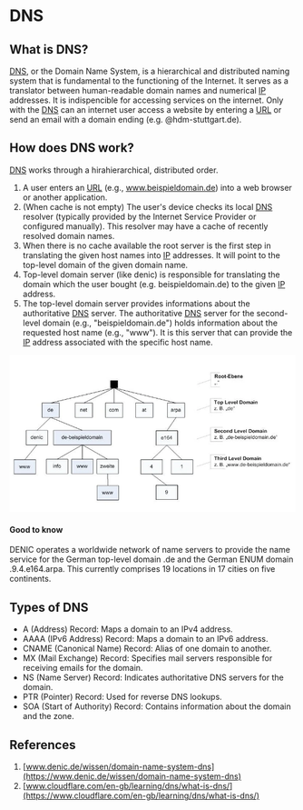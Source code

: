 # DNS

## What is DNS?

[DNS](/glossary), or the Domain Name System, is a hierarchical and distributed naming system that is fundamental to the functioning of the Internet. It serves as a translator between human-readable domain names and numerical [IP](/glossary) addresses. It is indispencible for accessing services on the internet. Only with the [DNS](/glossary)
can an internet user access a website by entering a [URL](/glossary) or send an email with a domain ending (e.g. @hdm-stuttgart.de).

## How does DNS work?

[DNS](/glossary) works through a hirahierarchical, distributed order.

1. A user enters an [URL](/glossary) (e.g., www.beispieldomain.de) into a web browser or another application.
2. (When cache is not empty) The user's device checks its local [DNS](/glossary) resolver (typically provided by the Internet Service Provider or configured manually). This resolver may have a cache of recently resolved domain names.
3. When there is no cache available the root server is the first step in translating the given host names into [IP](/glossary) addresses. It will point to the top-level domain of the given domain name.
4. Top-level domain server (like denic) is responsible for translating the domain which the user bought (e.g. beispieldomain.de) to the given [IP](/glossary) address.
5. The top-level domain server provides informations about the authoritative [DNS](/glossary) server. The authoritative [DNS](/glossary) server for the second-level domain (e.g., "beispieldomain.de") holds information about the requested host name (e.g., "www"). It is this server that can provide the [IP](/glossary) address associated with the specific host name.

![DNS Namensbaum](/media/namensbaum.webp)

#### Good to know

DENIC operates a worldwide network of name servers to provide the name service for the German top-level domain .de and the German ENUM domain .9.4.e164.arpa. This currently comprises 19 locations in 17 cities on five continents.

## Types of DNS

- A (Address) Record: Maps a domain to an IPv4 address.
- AAAA (IPv6 Address) Record: Maps a domain to an IPv6 address.
- CNAME (Canonical Name) Record: Alias of one domain to another.
- MX (Mail Exchange) Record: Specifies mail servers responsible for receiving emails for the domain.
- NS (Name Server) Record: Indicates authoritative DNS servers for the domain.
- PTR (Pointer) Record: Used for reverse DNS lookups.
- SOA (Start of Authority) Record: Contains information about the domain and the zone.

## References

1. [www.denic.de/wissen/domain-name-system-dns](https://www.denic.de/wissen/domain-name-system-dns)
2. [www.cloudflare.com/en-gb/learning/dns/what-is-dns/](https://www.cloudflare.com/en-gb/learning/dns/what-is-dns/)
